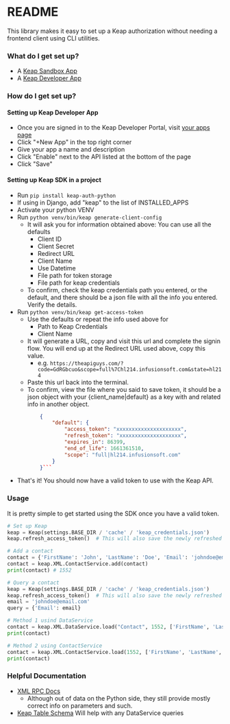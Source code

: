 # README #

This library makes it easy to set up a Keap authorization without needing a frontend client using CLI utilities.

### What do I get set up? ###

* A [Keap Sandbox App](https://developer.infusionsoft.com/resources/sandbox-application/)
* A [Keap Developer App](https://keys.developer.keap.com/)

### How do I get set up? ###

#### Setting up Keap Developer App ####

* Once you are signed in to the Keap Developer Portal, visit [your apps page](https://keys.developer.keap.com/my-apps)
* Click "+New App" in the top right corner
* Give your app a name and description
* Click "Enable" next to the API listed at the bottom of the page
* Click "Save"

#### Setting up Keap SDK in a project ####

* Run `pip install keap-auth-python`
* If using in Django, add "keap" to the list of INSTALLED_APPS
* Activate your python VENV
* Run `python venv/bin/keap generate-client-config`
    * It will ask you for information obtained above: You can use all the defaults
        * Client ID
        * Client Secret
        * Redirect URL
        * Client Name
        * Use Datetime
        * File path for token storage
        * File path for keap credentials
    * To confirm, check the keap credentials path you entered, or the default, and there should be a json file with all
      the info you entered. Verify the details.
* Run `python venv/bin/keap get-access-token`
    * Use the defaults or repeat the info used above for
        * Path to Keap Credentials
        * Client Name
    * It will generate a URL, copy and visit this url and complete the signin flow. You will end up at the Redirect URL
      used above, copy this value.
        * e.g. `https://theapiguys.com/?code=GdRGbcuo&scope=full%7Chl214.infusionsoft.com&state=hl214`
    * Paste this url back into the terminal.
    * To confirm, view the file where you said to save token, it should be a json object with your {client_name|default}
      as a key with and related info in another object.
      ```json
          {
              "default": {
                  "access_token": "xxxxxxxxxxxxxxxxxxxxx",
                  "refresh_token": "xxxxxxxxxxxxxxxxxxxx",
                  "expires_in": 86399,
                  "end_of_life": 1661361510,
                  "scope": "full|hl214.infusionsoft.com"
              }
          }```
* That's it! You should now have a valid token to use with the Keap API.

### Usage ###

It is pretty simple to get started using the SDK once you have a valid token.

```python 
# Set up Keap
keap = Keap(settings.BASE_DIR / 'cache' / 'keap_credentials.json')
keap.refresh_access_token()  # This will also save the newly refreshed token

# Add a contact
contact = {'FirstName': 'John', 'LastName': 'Doe', 'Email': 'johndoe@email.com'}
contact = keap.XML.ContactService.add(contact)
print(contact) # 1552

# Query a contact 
keap = Keap(settings.BASE_DIR / 'cache' / 'keap_credentials.json')
keap.refresh_access_token()  # This will also save the newly refreshed token
email = 'johndoe@email.com'
query = {'Email': email}

# Method 1 usind DataService
contact = keap.XML.DataService.load("Contact", 1552, ['FirstName', 'LastName', "Id"])
print(contact)

# Method 2 using ContactService
contact = keap.XML.ContactService.load(1552, ['FirstName', 'LastName', "Id"])
print(contact)
```

### Helpful Documentation ###

* [XML RPC Docs](https://developer.infusionsoft.com/docs/xml-rpc/#contact-create-a-contact)
    * Although out of data on the Python side, they still provide mostly correct info on parameters and such.
* [Keap Table Schema](https://developer.infusionsoft.com/docs/table-schema/) Will help with any DataService queries
